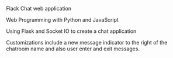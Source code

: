 Flack Chat web application

Web Programming with Python and JavaScript

Using Flask and Socket IO to create a chat application

Customizations include a new message indicator to the right of the chatroom name
and also user enter and exit messages.